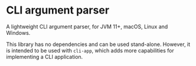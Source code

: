 # CLI argument parser

A lightweight CLI argument parser, for JVM 11+, macOS, Linux and Windows.

This library has no dependencies and can be used stand-alone. However, it is intended to be used with `cli-app`, which adds more capabilities for implementing a CLI application.
